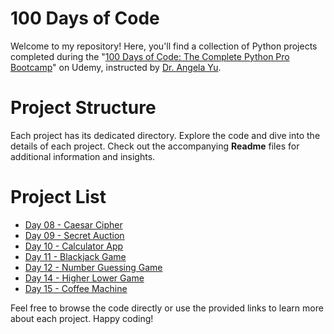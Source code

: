 # 100 Days of Code

Welcome to my repository! Here, you'll find a collection of Python projects completed during the "[100 Days of Code: The Complete Python Pro Bootcamp](https://www.udemy.com/course/100-days-of-code/)" on Udemy, instructed by [Dr. Angela Yu](https://www.udemy.com/course/100-days-of-code/#instructor-1).


# Project Structure

Each project has its dedicated directory. Explore the code and dive into the details of each project. Check out the accompanying **Readme** files for additional information and insights.

# Project List

- [Day 08 - Caesar Cipher](day_8_caesar_cipher)
- [Day 09 - Secret Auction](day_9_secret_auction)
- [Day 10 - Calculator App](day_10_calculator_app)
- [Day 11 - Blackjack Game](day_11_blackjack_game)
- [Day 12 - Number Guessing Game](day_12_number_guessing_game)
- [Day 14 - Higher Lower Game](day_14_higher_lower_game)
- [Day 15 - Coffee Machine](day_15_coffee_machine)

Feel free to browse the code directly or use the provided links to learn more about each project. Happy coding!




